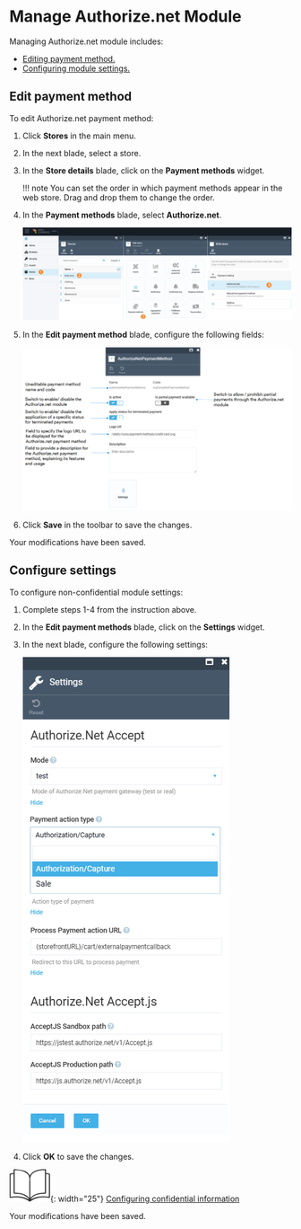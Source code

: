 # Manage Authorize.net Module

Managing Authorize.net module includes:

* [Editing payment method.](manage-authorize-net-module.md#edit-payment-method)
* [Configuring module settings.](manage-authorize-net-module.md#configure-settings)

## Edit payment method 

To edit Authorize.net payment method:

1. Click **Stores** in the main menu. 
1. In the next blade, select a store.
1. In the **Store details** blade, click on the **Payment methods** widget.

    !!! note
        You can set the order in which payment methods appear in the web store. Drag and drop them to change the order.

1. In the **Payment methods** blade, select **Authorize.net**.

    ![Edit payment method](media/configure-backoffice-1.png)

1. In the **Edit payment method** blade, configure the following fields:

    ![Edit payment method 2](media/configure-backoffice-2.png)

1. Click **Save** in the toolbar to save the changes.

Your modifications have been saved.

## Configure settings

To configure non-confidential module settings:

1. Complete steps 1-4 from the instruction above.
1. In the **Edit payment methods** blade, click on the **Settings** widget.
1. In the next blade, configure the following settings:

    ![Settings](media/settings.png)

1. Click **OK** to save the changes.

![Readmore](media/readmore.png){: width="25"} [Configuring confidential information](../../../developer-guide/Fundamentals/Payments/authorize-net)

Your modifications have been saved.
